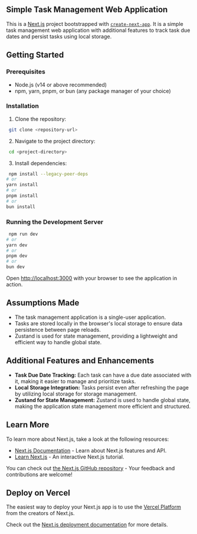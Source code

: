 ## Simple Task Management Web Application

This is a [Next.js](https://nextjs.org) project bootstrapped with [`create-next-app`](https://nextjs.org/docs/app/api-reference/cli/create-next-app). It is a simple task management web application with additional features to track task due dates and persist tasks using local storage.

## Getting Started

### Prerequisites

- Node.js (v14 or above recommended)
- npm, yarn, pnpm, or bun (any package manager of your choice)

### Installation

1. Clone the repository:

```bash
 git clone <repository-url>
```

2. Navigate to the project directory:

```bash
 cd <project-directory>
```

3. Install dependencies:

```bash
 npm install --legacy-peer-deps
# or
yarn install
# or
pnpm install
# or
bun install
```

### Running the Development Server

```bash
 npm run dev
# or
yarn dev
# or
pnpm dev
# or
bun dev
```

Open [http://localhost:3000](http://localhost:3000) with your browser to see the application in action.

## Assumptions Made

- The task management application is a single-user application.
- Tasks are stored locally in the browser's local storage to ensure data persistence between page reloads.
- Zustand is used for state management, providing a lightweight and efficient way to handle global state.

## Additional Features and Enhancements

- **Task Due Date Tracking:** Each task can have a due date associated with it, making it easier to manage and prioritize tasks.
- **Local Storage Integration:** Tasks persist even after refreshing the page by utilizing local storage for storage management.
- **Zustand for State Management:** Zustand is used to handle global state, making the application state management more efficient and structured.

## Learn More

To learn more about Next.js, take a look at the following resources:

- [Next.js Documentation](https://nextjs.org/docs) - Learn about Next.js features and API.
- [Learn Next.js](https://nextjs.org/learn) - An interactive Next.js tutorial.

You can check out [the Next.js GitHub repository](https://github.com/vercel/next.js) - Your feedback and contributions are welcome!

## Deploy on Vercel

The easiest way to deploy your Next.js app is to use the [Vercel Platform](https://vercel.com/new?utm_medium=default-template&filter=next.js&utm_source=create-next-app&utm_campaign=create-next-app-readme) from the creators of Next.js.

Check out the [Next.js deployment documentation](https://nextjs.org/docs/app/building-your-application/deploying) for more details.
